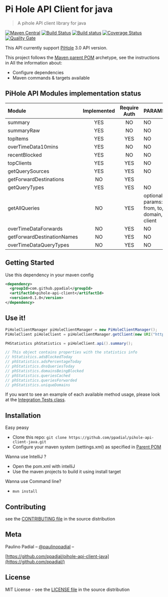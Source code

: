 # Pi Hole API Client for java
> A pihole API client library for java

[![Maven Central](https://img.shields.io/maven-central/v/com.github.ppadial/pihole-api-client.svg?label=Maven%20Central)](https://search.maven.org/#search%7Cga%7C1%7Cg%3A%22com.github.ppadial%22%20AND%20a%3A%22pihole-api-client%22)
[![Build Status](https://travis-ci.org/ppadial/pihole-api-client-java.svg?branch=master)]((https://travis-ci.org/ppadial/pihole-api-client-java.svg?branch=master)](https://travis-ci.org/ppadial/pihole-api-client-java))
[![Build status](https://ci.appveyor.com/api/projects/status/oho4oukq03qp6yt4/branch/master?svg=true)](https://ci.appveyor.com/project/ppadial/pihole-api-client-java/branch/master)
[![Coverage Status](https://coveralls.io/repos/github/ppadial/pihole-api-client-java/badge.svg?branch=master)](https://coveralls.io/github/ppadial/pihole-api-client-java?branch=master)
[![Quality Gate](https://sonarcloud.io/api/badges/gate?key=com.github.ppadial%3Apihole-api-client)](https://sonarcloud.io/dashboard?id=com.github.ppadial%3Apihole-api-client)

This API currently support [PiHole](https://pi-hole.net/) 3.0 API version.

This project follows the [Maven parent POM](https://github.com/ppadial/parent-pom) archetype, see the instructions in 
All the information about:
* Configure dependencies
* Maven commands & targets available

## PiHole API Modules implementation status
| Module                      | Implemented | Require Auth  | PARAMS  |  
| :---                        | :---:       | :---:         | :---    |
| summary                     | YES         | NO            | NO      |
| summaryRaw                  | YES         | NO            | NO      |
| topItems                    | YES         | YES           | NO      |
| overTimeData10mins          | YES         | NO            | NO      |
| recentBlocked               | YES         | NO            | NO      |
| topClients                  | YES         | YES           | NO      |
| getQuerySources             | YES         | YES           | NO      |
| getForwardDestinations      | NO          | YES           |         |
| getQueryTypes               | YES         | YES           | NO      |
| getAllQueries               | NO          | YES           | optional params: from, to, domain, client |
| overTimeDataForwards        | NO          | YES           | NO      |
| getForwardDestinationNames  | NO          | YES           | NO      |
| overTimeDataQueryTypes      | NO          | YES           | NO      |

## Getting Started
Use this dependency in your maven config
```xml
<dependency>
  <groupId>com.github.ppadial</groupId>
  <artifactId>pihole-api-client</artifactId>
  <version>0.1.0</version>
</dependency>
```
## Use it!
```java
PiHoleClientManager piHoleClientManager = new PiHoleClientManager();
PiHoleClient piHoleClient = piHoleClientManager.getClient(new URI("http://pi.hole:81"), "AUTH TOKEN");

PHStatistics phStatistics = piHoleClient.api().summary();

// This object contains properties with the statistics info
// hStatistics.adsBlockedToday
// phStatistics.adsPercentageToday
// phStatistics.dnsQueriesToday
// phStatistics.domainsBeingBlocked
// phStatistics.queriesCached
// phStatistics.queriesForwarded
// phStatistics.uniqueDomains
```

If you want to see an example of each available method usage, please look at the [Integration Tests class](src/test/java/com/github/ppadial/pihole/client/api/PiHoleApiIT.java).

## Installation
Easy peasy
* Clone this repo: `git clone https://github.com/ppadial/pihole-api-client-java.git`
* Configure your maven system (settings.xml) as specified in [Parent POM](https://github.com/ppadial/parent-pom)

Wanna use IntelliJ ?
* Open the pom.xml with intelliJ
* Use the maven projects to build it using install target

Wanna use Command line?
* `mvn install`

## Contributing
see the [CONTRIBUTING file](CONTRIBUTING.md) in the source distribution

## Meta

Paulino Padial – [@paulinopadial](https://twitter.com/paulinopadial) – 

[https://github.com/ppadial/pihole-api-client-java](https://github.com/ppadial/)


## License

MIT License - see the [LICENSE file](LICENSE) in the source distribution


